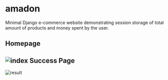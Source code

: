 # amadon
Minimal Django e-commerce website demonstrating session storage of total amount of products and money spent by the user.

Homepage
------
![index](https://i.imgur.com/nSgwsLv.png)
Success Page
------
![result](https://i.imgur.com/tT7SheT.png)
